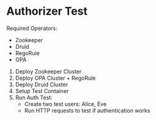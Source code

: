 # Authorizer Test

Required Operators:
- Zookeeper
- Druid
- RegoRule
- OPA

1. Deploy Zookeeper Cluster
2. Deploy OPA Cluster + RegoRule
3. Deploy Druid Cluster
4. Setup Test Container
5. Run Auth Test:
    - Create two test users: Alice, Eve
    - Run HTTP requests to test if authentication works
